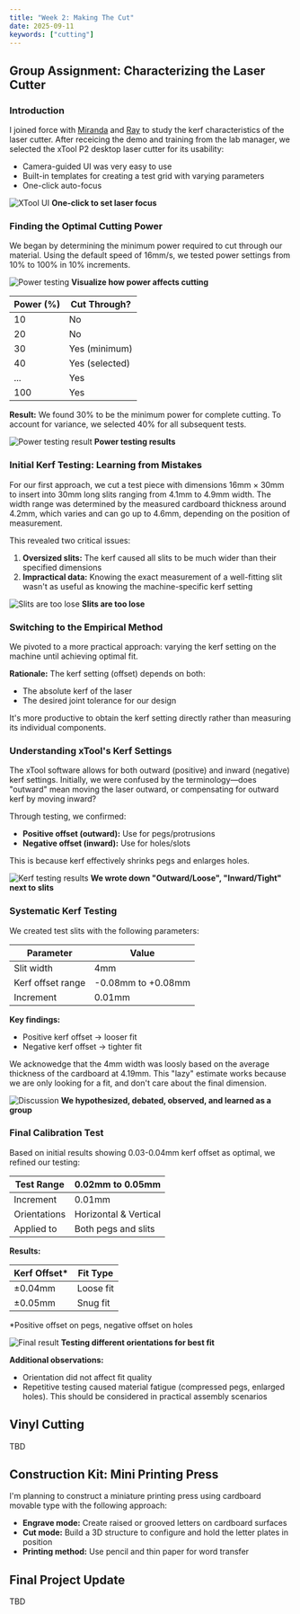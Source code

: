 ```yaml
---
title: "Week 2: Making The Cut"
date: 2025-09-11
keywords: ["cutting"]
---
```


## Group Assignment: Characterizing the Laser Cutter

### Introduction

I joined force with [Miranda](https://fab.cba.mit.edu/classes/863.25/people/MirandaLi/) and [Ray](https://fab.cba.mit.edu/classes/863.25/people/RaySong/) to study the kerf characteristics of the laser cutter. After receicing the demo and training from the lab manager, we selected the xTool P2 desktop laser cutter for its usability:

- Camera-guided UI was very easy to use
- Built-in templates for creating a test grid with varying parameters
- One-click auto-focus

![XTool UI](./media/xtool-ui.webp)
**One-click to set laser focus**

### Finding the Optimal Cutting Power

We began by determining the minimum power required to cut through our material. Using the default speed of 16mm/s, we tested power settings from 10% to 100% in 10% increments.

![Power testing](./media/power-test.webp)
**Visualize how power affects cutting**

| Power (%) | Cut Through?   |
| --------- | -------------- |
| 10        | No             |
| 20        | No             |
| 30        | Yes (minimum)  |
| 40        | Yes (selected) |
| ...       | Yes            |
| 100       | Yes            |

**Result:** We found 30% to be the minimum power for complete cutting. To account for variance, we selected 40% for all subsequent tests.

![Power testing result](./media/power-test-results.webp)
**Power testing results**

### Initial Kerf Testing: Learning from Mistakes

For our first approach, we cut a test piece with dimensions 16mm × 30mm to insert into 30mm long slits ranging from 4.1mm to 4.9mm width. The width range was determined by the measured cardboard thickness around 4.2mm, which varies and can go up to 4.6mm, depending on the position of measurement.

This revealed two critical issues:

1. **Oversized slits:** The kerf caused all slits to be much wider than their specified dimensions
2. **Impractical data:** Knowing the exact measurement of a well-fitting slit wasn't as useful as knowing the machine-specific kerf setting

![Slits are too lose](./media/test-v1.webp)
**Slits are too lose**

### Switching to the Empirical Method

We pivoted to a more practical approach: varying the kerf setting on the machine until achieving optimal fit.

**Rationale:** The kerf setting (offset) depends on both:

- The absolute kerf of the laser
- The desired joint tolerance for our design

It's more productive to obtain the kerf setting directly rather than measuring its individual components.

### Understanding xTool's Kerf Settings

The xTool software allows for both outward (positive) and inward (negative) kerf settings. Initially, we were confused by the terminology—does "outward" mean moving the laser outward, or compensating for outward kerf by moving inward?

Through testing, we confirmed:

- **Positive offset (outward):** Use for pegs/protrusions
- **Negative offset (inward):** Use for holes/slots

This is because kerf effectively shrinks pegs and enlarges holes.

![Kerf testing results](./media/test-v2.webp)
**We wrote down "Outward/Loose", "Inward/Tight" next to slits**

### Systematic Kerf Testing

We created test slits with the following parameters:

| Parameter         | Value              |
| ----------------- | ------------------ |
| Slit width        | 4mm                |
| Kerf offset range | -0.08mm to +0.08mm |
| Increment         | 0.01mm             |

**Key findings:**

- Positive kerf offset → looser fit
- Negative kerf offset → tighter fit

We acknowedge that the 4mm width was loosly based on the average thickness of the cardboard at 4.19mm. This "lazy" estimate works because we are only looking for a fit, and don't care about the final dimension.

![Discussion](./media/discussing-and-understanding-kerf.webp)
**We hypothesized, debated, observed, and learned as a group**

### Final Calibration Test

Based on initial results showing 0.03-0.04mm kerf offset as optimal, we refined our testing:

| Test Range   | 0.02mm to 0.05mm      |
| ------------ | --------------------- |
| Increment    | 0.01mm                |
| Orientations | Horizontal & Vertical |
| Applied to   | Both pegs and slits   |

**Results:**

| Kerf Offset\* | Fit Type  |
| ------------- | --------- |
| ±0.04mm       | Loose fit |
| ±0.05mm       | Snug fit  |

\*Positive offset on pegs, negative offset on holes

![Final result](./media/test-v3.webp)
**Testing different orientations for best fit**

**Additional observations:**

- Orientation did not affect fit quality
- Repetitive testing caused material fatigue (compressed pegs, enlarged holes). This should be considered in practical assembly scenarios

## Vinyl Cutting

TBD

## Construction Kit: Mini Printing Press

I'm planning to construct a miniature printing press using cardboard movable type with the following approach:

- **Engrave mode:** Create raised or grooved letters on cardboard surfaces
- **Cut mode:** Build a 3D structure to configure and hold the letter plates in position
- **Printing method:** Use pencil and thin paper for word transfer

## Final Project Update

TBD
